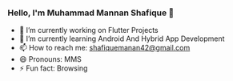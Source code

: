 ### Hello, I'm Muhammad Mannan Shafique 👋

- 🔭 I’m currently working on Flutter Projects
- 🌱 I’m currently learning Android And Hybrid App Development
- 📫 How to reach me: shafiquemanan42@gmail.com
- 😄 Pronouns: MMS
- ⚡ Fun fact: Browsing 
